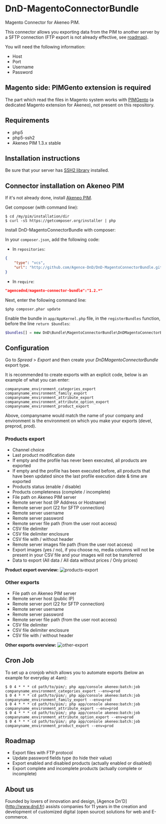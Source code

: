 DnD-MagentoConnectorBundle
==========================

Magento Connector for Akeneo PIM.

This connector allows you exporting data from the PIM to another server by a SFTP connection (FTP export is not already effective, see [roadmap](#roadmap)).

You will need the following information:
* Host
* Port
* Username
* Password

## Magento side: PIMGento extension is required
The part which read the files in Magento system works with [PIMGento](https://github.com/Agence-DnD/PimGento) (a dedicated Magento extension for Akeneo), not present on this repository.

## Requirements

* php5
* php5-ssh2
* Akeneo PIM 1.3.x stable

## Installation instructions

Be sure that your server has [SSH2 library](http://php.net/manual/fr/ssh2.installation.php) installed.

## Connector installation on Akeneo PIM

If it's not already done, install [Akeneo PIM](https://github.com/akeneo/pim-community-standard).

Get composer (with command line):
```console
$ cd /my/pim/installation/dir
$ curl -sS https://getcomposer.org/installer | php
```

Install DnD-MagentoConnectorBundle with composer:

In your ```composer.json```, add the following code:

* In `repositories`:
```json
{
    "type": "vcs",
    "url": "http://github.com/Agence-DnD/DnD-MagentoConnectorBundle.git"
}
```
* In `require`:
```json
"agencednd/magento-connector-bundle":"1.2.*"
```

Next, enter the following command line:
```console
$php composer.phar update
```

Enable the bundle in ```app/AppKernel.php``` file, in the ```registerBundles``` function, before the line ```return $bundles```:
```php
$bundles[] = new DnD\Bundle\MagentoConnectorBundle\DnDMagentoConnectorBundle();
```

## Configuration

Go to _Spread_ > _Export_ and then create your _DnDMagentoConnectorBundle_ export type.

It is recommended to create exports with an explicit code, below is an example of what you can enter:
```
companyname_environment_categories_export
companyname_environment_family_export
companyname_environment_attribute_export
companyname_environment_attribute_option_export
companyname_environment_product_export
```

Above, companyname would match the name of your company and environment is the environment on which you make your exports (devel, preprod, prod).

### Products export

* Channel choice
* Last product modification date
 * If empty and the profile has never been executed, all products are exported
 * If empty and the profile has been executed before, all products that have been updated since the last profile execution date & time are exported
* Products status (enable / disable)
* Products completeness (complete / incomplete)
* File path on Akeneo PIM server
* Remote server host (IP Address or Hostname)
* Remote server port (22 for SFTP connection)
* Remote server username
* Remote server password
* Remote server file path (from the user root access)
* CSV file delimiter
* CSV file delimiter enclosure
* CSV file with / without header
* Remote server images file path (from the user root access)
* Export images (yes / no), if you choose no, media columns will not be present in your CSV file and your images will not be transferred
* Data to export (All data / All data without prices / Only prices)

**Product export overview:**
![products-export](http://img.dnd.fr/uploads/pim-screen1.png)

### Other exports

* File path on Akeneo PIM server
* Remote server host (public IP)
* Remote server port (22 for SFTP connection)
* Remote server username
* Remote server password
* Remote server file path (from the user root access)
* CSV file delimiter
* CSV file delimiter enclosure
* CSV file with / without header

**Other exports overview:**
![other-export](http://img.dnd.fr/uploads/pim-screen2.png)

## Cron Job

To set up a cronjob which allows you to automate exports (below an example for everyday at 4am):
```
$ 0 4 * * * cd path/to/pim/; php app/console akeneo:batch:job companyname_environment_categories_export --env=prod
$ 0 4 * * * cd path/to/pim/; php app/console akeneo:batch:job companyname_environment_family_export --env=prod
$ 0 4 * * * cd path/to/pim/; php app/console akeneo:batch:job companyname_environment_attribute_export --env=prod
$ 0 4 * * * cd path/to/pim/; php app/console akeneo:batch:job companyname_environment_attribute_option_export --env=prod
$ 0 4 * * * cd path/to/pim/; php app/console akeneo:batch:job companyname_environment_product_export --env=prod
```

## Roadmap

* Export files with FTP protocol
* Update password fields type (to hide their value)
* Export enabled and disabled products (actually enabled or disabled)
* Export complete and incomplete products (actually complete or incomplete)

## About us

Founded by lovers of innovation and design, [Agence Dn'D] (http://www.dnd.fr) assists companies for 11 years in the creation and development of customized digital (open source) solutions for web and E-commerce.
